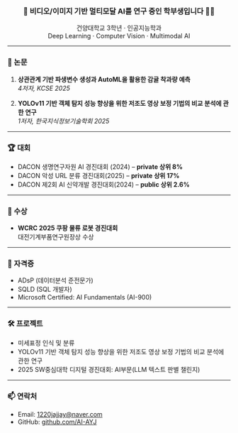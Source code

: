 <h3 align="center">🎥 비디오/이미지 기반 멀티모달 AI를 연구 중인 학부생입니다 👩‍💻</h3>

<p align="center">
  건양대학교 3학년 · 인공지능학과 <br/>
  Deep Learning · Computer Vision · Multimodal AI
</p>

---

### 📄 논문

1. **상관관계 기반 파생변수 생성과 AutoML을 활용한 감귤 착과량 예측**  
   *4저자, KCSE 2025*

2. **YOLOv11 기반 객체 탐지 성능 향상을 위한 저조도 영상 보정 기법의 비교 분석에 관한 연구**  
   *1저자, 한국지식정보기술학회 2025*

---

### 🏆 대회

- DACON 생명연구자원 AI 경진대회 (2024) – **private 상위 8%**
- DACON 악성 URL 분류 경진대회(2025) – **private 상위 17%**
- DACON 제2회 AI 신약개발 경진대회(2024) – **public 상위 2.6%**
---

### 🥇 수상

- **WCRC 2025 쿠팡 물류 로봇 경진대회**  
  대전기계부품연구원장상 수상

---

### 📜 자격증

- ADsP (데이터분석 준전문가)
- SQLD (SQL 개발자)
- Microsoft Certified: AI Fundamentals (AI-900)

---

### 🛠 프로젝트

- 미세표정 인식 및 분류
- YOLOv11 기반 객체 탐지 성능 향상을 위한 저조도 영상 보정 기법의 비교 분석에 관한 연구
- 2025 SW중심대학 디지털 경진대회: AI부문(LLM 텍스트 판별 챌린지)

---

### 📫 연락처
- Email: 1220jajjay@naver.com 
- GitHub: [github.com/AI-AYJ](https://github.com/AI-AYJ)
